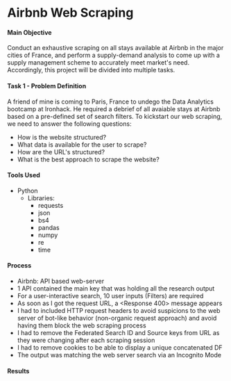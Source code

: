 # Airbnb Web Scraping
#### Main Objective
Conduct an exhaustive scraping on all stays available at Airbnb in the major cities of France, and perform a supply-demand analysis to come up with a supply management scheme to accurately meet market's need. Accordingly, this project will be divided into multiple tasks.

#### Task 1 - Problem Definition
A friend of mine is coming to Paris, France to undego the Data Analytics bootcamp at Ironhack. He required a debrief of all avaiable stays at Airbnb based on a pre-defined set of search filters. To kickstart our web scraping, we need to answer the following questions:
- How is the website structured?
- What data is available for the user to scrape?
- How are the URL's structured?
- What is the best approach to scrape the website?

#### Tools Used
- Python
  - Libraries:
    - requests
    - json
    - bs4
    - pandas
    - numpy
    - re
    - time

#### Process
- Airbnb: API based web-server
- 1 API contained the main key that was holding all the research output
- For a user-interactive search, 10 user inputs (Filters) are required
- As soon as I got the request URL, a <Response 400> message appears
- I had to included HTTP request headers to avoid suspicions to the web server of bot-like behavior (non-organic request approach) and avoid having them block the web scraping process
- I had to remove the Federated Search ID and Source keys from URL as they were changing after each scraping session 
- I had to remove cookies to be able to display a unique concatenated DF
- The output was matching the web server search via an Incognito Mode

#### Results
